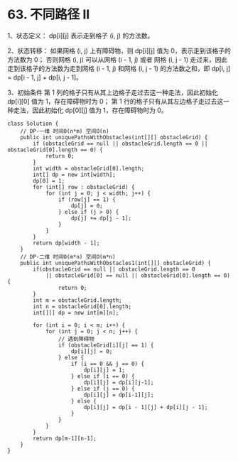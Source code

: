 # 63. 不同路径 II
1、状态定义：
dp[i][j] 表示走到格子 (i, j) 的方法数。

2、状态转移：
如果网格 (i, j) 上有障碍物，则 dp[i][j] 值为 0，表示走到该格子的方法数为 0；
否则网格 (i, j) 可以从网格 (i - 1, j) 或者 网格 (i, j - 1) 走过来，因此走到该格子的方法数为走到网格 (i - 1, j) 和网格 (i, j - 1) 的方法数之和，即 dp[i, j] = dp[i - 1, j] + dp[i, j - 1]。

3、初始条件
第 1 列的格子只有从其上边格子走过去这一种走法，因此初始化 dp[i][0] 值为 1，存在障碍物时为 0；
第 1 行的格子只有从其左边格子走过去这一种走法，因此初始化 dp[0][j] 值为 1，存在障碍物时为 0。

```
class Solution {
    // DP-一维 时间O(n*m) 空间O(n)
    public int uniquePathsWithObstacles(int[][] obstacleGrid) {
        if (obstacleGrid == null || obstacleGrid.length == 0 || obstacleGrid[0].length == 0) {
            return 0;
        }
        int width = obstacleGrid[0].length;
        int[] dp = new int[width];
        dp[0] = 1;
        for (int[] row : obstacleGrid) {
            for (int j = 0; j < width; j++) {
                if (row[j] == 1) {
                    dp[j] = 0;
                } else if (j > 0) {
                    dp[j] += dp[j - 1];
                }
            }
        }
        return dp[width - 1];
    }
    // DP-二维 时间O(m*n) 空间O(m*n)
    public int uniquePathsWithObstacles1(int[][] obstacleGrid) {
        if(obstacleGrid == null || obstacleGrid.length == 0 
            || obstacleGrid[0] == null || obstacleGrid[0].length == 0) {
                return 0;
        }
        int m = obstacleGrid.length;
        int n = obstacleGrid[0].length;
        int[][] dp = new int[m][n];

        for (int i = 0; i < m; i++) {
            for (int j = 0; j < n; j++) {
                // 遇到障碍物
                if (obstacleGrid[i][j] == 1) {
                    dp[i][j] = 0;
                } else {
                    if (i == 0 && j == 0) {
                        dp[i][j] = 1;
                    } else if (i == 0) {
                        dp[i][j] = dp[i][j-1];
                    } else if (j == 0) {
                        dp[i][j] = dp[i-1][j];
                    } else {
                        dp[i][j] = dp[i - 1][j] + dp[i][j - 1];
                    }
                }
            }
        }
        return dp[m-1][n-1];
    }
}
```